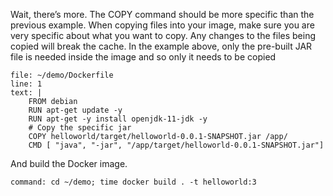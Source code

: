 Wait, there’s more. The COPY command should be more specific than the previous example. When copying files into your image, make sure you are very specific about what you want to copy. Any changes to the files being copied will break the cache. In the example above, only the pre-built JAR file is needed inside the image and so only it needs to be copied

```editor:append-lines-to-file
file: ~/demo/Dockerfile
line: 1
text: |
    FROM debian
    RUN apt-get update -y
    RUN apt-get -y install openjdk-11-jdk -y
    # Copy the specific jar
    COPY helloworld/target/helloworld-0.0.1-SNAPSHOT.jar /app/
    CMD [ "java", "-jar", "/app/target/helloworld-0.0.1-SNAPSHOT.jar"]
```

And build the Docker image.

```terminal:execute
command: cd ~/demo; time docker build . -t helloworld:3
```